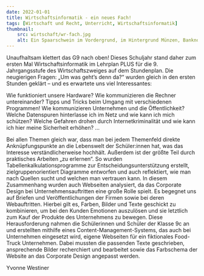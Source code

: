 ```yaml
---
date: 2022-01-01
title: Wirtschaftsinformatik - ein neues Fach!
tags: [Wirtschaft und Recht, Unterricht, Wirtschaftsinformatik]
thumbnail:
    src: wirtschaft/wr-fach.jpg
    alt: Ein Spaarschwein im Vordergrund, im Hintergrund Münzen, Banknoten und Graphen.
---
```


Unaufhaltsam klettert das G9 nach oben! Dieses Schuljahr stand daher zum ersten Mal Wirtschaftsinformatik im Lehrplan PLUS für die 9. Jahrgangsstufe des Wirtschaftszweiges auf dem Stundenplan. Die neugierigen Fragen: „Um was geht’s denn da?“ wurden gleich in den ersten Stunden geklärt – und es erwartete uns viel Interessantes:

Wie funktioniert unsere Hardware? Wie kommunizieren die Rechner untereinander? Tipps und Tricks beim Umgang mit verschiedenen Programmen! Wie kommunizieren Unternehmen und die Öffentlichkeit? Welche Datenspuren hinterlasse ich im Netz und wie kann ich mich schützen? Welche Gefahren drohen durch Internetkriminalität und wie kann ich hier meine Sicherheit erhöhen? …

Bei allen Themen gleich war, dass man bei jedem Themenfeld direkte Anknüpfungspunkte an die Lebenswelt der Schüler:innen hat, was das Interesse verständlicherweise hochhält. Außerdem ist der größte Teil durch praktisches Arbeiten „zu erlernen“. So wurden Tabellenkalkulationsprogramme zur Entscheidungsunterstützung erstellt, zielgruppenorientiert Diagramme entworfen und auch reflektiert, wie man nach Quellen sucht und welchen man vertrauen kann. In diesem Zusammenhang wurden auch Webseiten analysiert, da das Corporate Design bei Unternehmensauftritten eine große Rolle spielt. Es begegnet uns auf Briefen und Veröffentlichungen der Firmen sowie bei deren Webauftritten. Hierbei gilt es, Farben, Bilder und Texte geschickt zu kombinieren, um bei den Kunden Emotionen auszulösen und sie letztlich zum Kauf der Produkte des Unternehmens zu bewegen. Diese Herausforderung nahmen die Schülerinnen und Schüler der Klasse 9c an und erstellten mithilfe eines Content-Management-Systems, das auch bei Unternehmen eingesetzt wird, eigene Webseiten für ein fiktionales Food-Truck Unternehmen. Dabei mussten die passenden Texte geschrieben, ansprechende Bilder recherchiert und bearbeitet sowie das Farbschema der Website an das Corporate Design angepasst werden.

Yvonne Westiner